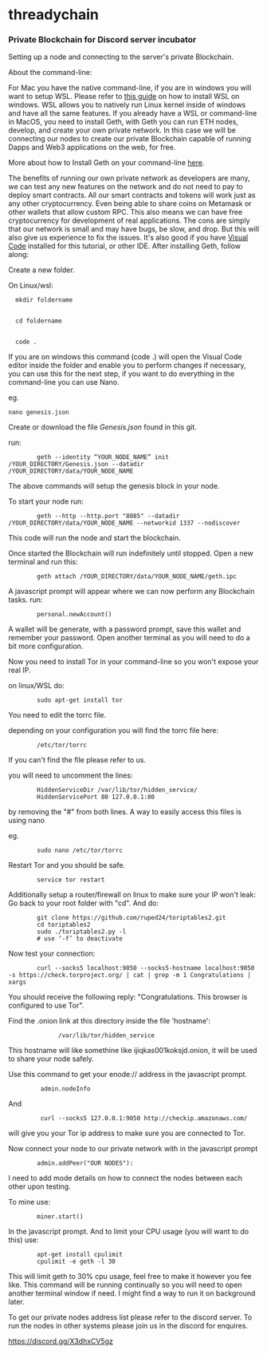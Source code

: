 # threadychain
<h3>Private Blockchain for Discord server incubator</h3>


Setting up a node and connecting to the server's private Blockchain.


About the command-line:


For Mac you have the native command-line, if you are in windows you will want to setup WSL. Please refer to [this guide](https://docs.microsoft.com/en-us/windows/wsl/install-win10) on how to install WSL on windows. WSL allows you to natively run Linux kernel inside of windows and have all the same features.
If you already have a WSL or command-line in MacOS, you need to install Geth, with Geth you can run ETH nodes, develop, and create your own private network. In this case we will be connecting our nodes to create our private Blockchain capable of running Dapps and Web3 applications on the web, for free.


More about how to Install Geth on your command-line [here](https://geth.ethereum.org/docs/install-and-build/installing-geth).


The benefits of running our own private network as developers are many, we can test any new features on the network and do not need to pay to deploy smart contracts. All our smart contracts and tokens will work just as any other cryptocurrency. Even being able to share coins on Metamask or other wallets that allow custom RPC. This also means we can have free cryptocurrency for development of real applications. The cons are simply that our network is small and may have bugs, be slow, and drop. But this will also give us experience to fix the issues.
It's also good if you have [Visual Code](https://code.visualstudio.com/) installed for this tutorial, or other IDE.
After installing Geth, follow along:


Create a new folder.


On Linux/wsl:

      mkdir foldername
      
      
      cd foldername
      
      
      code . 
     
If you are on windows this command (code .) will open the Visual Code editor inside the folder and enable you to perform changes if necessary, you can use this for the next step, if you want to do everything in the command-line you can use Nano.


eg. 

    nano genesis.json

Create or download the file *Genesis.json* found in this git.


run:

            geth --identity “YOUR_NODE_NAME” init /YOUR_DIRECTORY/Genesis.json --datadir /YOUR_DIRECTORY/data/YOUR_NODE_NAME
  
  
The above commands will setup the genesis block in your node.

To start your node run:

            geth --http --http.port "8085" --datadir /YOUR_DIRECTORY/data/YOUR_NODE_NAME --networkid 1337 --nodiscover

This code will run the node and start the blockchain.

Once started the Blockchain will run indefinitely until stopped. Open a new terminal and run this:

            geth attach /YOUR_DIRECTORY/data/YOUR_NODE_NAME/geth.ipc

A javascript prompt will appear where we can now perform any Blockchain tasks.
run:

            personal.newAccount()

A wallet will be generate, with a password prompt, save this wallet and remember your password. Open another terminal as you will need to do a bit more configuration.

Now you need to install Tor in your command-line so you won't expose your real IP.

on linux/WSL do:

            sudo apt-get install tor
            
You need to edit the torrc file.

depending on your configuration you will find the torrc file here:

            /etc/tor/torrc
            
If you can't find the file please refer to us.

you will need to uncomment the lines: 

            HiddenServiceDir /var/lib/tor/hidden_service/
            HiddenServicePort 80 127.0.0.1:80 
            
by removing the "#" from both lines.
A way to easily access this files is using nano

eg.

            sudo nano /etc/tor/torrc
 
Restart Tor and you should be safe. 

            service tor restart
            
Additionally setup a router/firewall on linux to make sure your IP won't leak:
Go back to your root folder with "cd". And do:

            git clone https://github.com/ruped24/toriptables2.git
            cd toriptables2
            sudo ./toriptables2.py -l
            # use ‘-f’ to deactivate
            
Now test your connection:

            curl --socks5 localhost:9050 --socks5-hostname localhost:9050 -s https://check.torproject.org/ | cat | grep -m 1 Congratulations | xargs
            
You should receive the following reply: "Congratulations. This browser is configured to use Tor".

Find the .onion link at this directory inside the file 'hostname':

                  /var/lib/tor/hidden_service
                  
This hostname will like somethine like ijiqkas001koksjd.onion, it will be used to share your node safely. 
                  

Use this command to get your enode:// address in the javascript prompt. 

             admin.nodeInfo
             
And 

             curl --socks5 127.0.0.1:9050 http://checkip.amazonaws.com/
             
will give you your Tor ip address to make sure you are connected to Tor.


Now connect your node to our private network with in the javascript prompt

            admin.addPeer("OUR NODES"):


I need to add mode details on how to connect the nodes between each other upon testing.

To mine use:

            miner.start()
            
In the javascript prompt.
And to limit your CPU usage (you will want to do this) use:

            apt-get install cpulimit
            cpulimit -e geth -l 30
            
This will limit geth to 30% cpu usage, feel free to make it however you fee like. This command will be running continually so you will need to open another terminal window if need. I might find a way to run it on background later.
            
  
To get our private nodes address list please refer to the discord server.
To run the nodes in other systems please join us in the discord for enquires. 

https://discord.gg/X3dhxCV5gz

  
 

